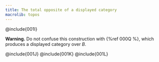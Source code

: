 ```yaml
---
title: The total opposite of a displayed category
macrolib: topos
---
```


@include{001I}

**Warning.** Do not confuse this construction with {%ref 000Q %}, which produces a
displayed category over $B$.

@include{001J}
@include{001K}
@include{001L}
